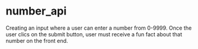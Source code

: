 # number_api
Creating an input where a user can enter a number from 0-9999. Once the user clics on the submit button, user must receive a fun fact about that number on the front end.
